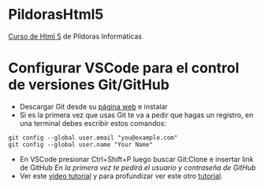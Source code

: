 # PildorasHtml5
[Curso de Html 5](https://www.youtube.com/watch?v=QC9_8nRNNHA&list=PLU8oAlHdN5BnX63lyAeV0LzLnpGudgRrK) de Píldoras Informáticas
# Configurar VSCode para el control de versiones Git/GitHub

* Descargar Git desde su [página web](https://git-scm.com/) e instalar
* Si es la primera vez que usas Git te va a pedir que hagas un registro, en una terminal debes escribir estos comandos:
 ```
 git config --global user.email "you@example.com"
 git config --global user.name "Your Name"
```
* En VSCode presionar Ctrl+Shift+P luego buscar Git:Clone e insertar link de GitHub
*En la primera vez te pedirá el usuario y contraseña de GitHub*
* Ver este [vídeo tutorial](https://www.youtube.com/watch?v=9eaR6MZvAnA) y para profundizar ver este otro [tutorial](https://www.youtube.com/watch?v=hWglK8nWh60).
